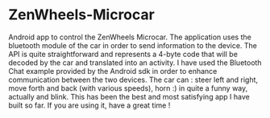 ZenWheels-Microcar
==================

Android app to control the ZenWheels Microcar.
The application uses the bluetooth module of the car in order to send information to the device. The API is quite straightforward and represents a 4-byte code that will be decoded by the car and translated into an activity. I have used the Bluetooth Chat example provided by the Android sdk in order to enhance communication between the two devices. The car can : steer left and right, move forth and back (with various speeds), horn :) in quite a funny way, actually and blink. This has been the best and most satisfying app I have built so far. If you are using it, have a great time !
